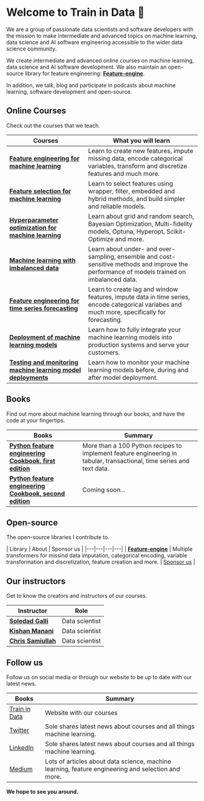 # Welcome to Train in Data 👋

We are a group of passionate data scientists and software developers with the mission to make intermediate and advanced topics on machine learning, 
data science and AI software engineering accessible to the wider data science community.

We create intermediate and advanced online courses on machine learning, data science and AI software development. We also maintain an open-source 
library for feature engineering: [**Feature-engine**](https://github.com/feature-engine/feature_engine).

In addition, we talk, blog and participate in podcasts about machine learning, software development and open-source. 


## Online Courses

Check out the courses that we teach.

| Courses | What you will learn |
|---|---|
| [**Feature engineering for machine learning**](https://courses.trainindata.com/p/feature-engineering-for-machine-learning) |  Learn to create new features, impute missing data, encode categorical variables, transform and discretize features and much more. |
| [**Feature selection for machine learning**](https://courses.trainindata.com/p/feature-selection-for-machine-learning) |  Learn to select features using wrapper, filter, embedded and hybrid methods, and build simpler and reliable models. |
| [**Hyperparameter optimization for machine learning**](https://courses.trainindata.com/p/hyperparameter-optimization-for-machine-learning) |  Learn about grid and random search, Bayesian Optimization, Multi-fidelity models, Optuna, Hyperopt, Scikit-Optimize and more. |
| [**Machine learning with imbalanced data**](https://courses.trainindata.com/p/machine-learning-with-imbalanced-data) |  Learn about under- and over-sampling, ensemble and cost-sensitive methods and improve the performance of models trained on imbalanced data. |
| [**Feature engineering for time series forecasting**](https://www.courses.trainindata.com/p/feature-engineering-for-forecasting) |  Learn to create lag and window features, impute data in time series, encode categorical variabes and much more, specifically for forecasting. |
| [**Deployment of machine learning models**](https://www.udemy.com/course/deployment-of-machine-learning-models/?referralCode=D4FE5EA129FFD203CFF4) |  Learn how to fully integrate your machine learning models into production systems and serve your customers. |
| [**Testing and monitoring machine learning model deployments**](https://www.udemy.com/course/testing-and-monitoring-machine-learning-model-deployments/?referralCode=51C74450124362545760) |  Learn how to monitor your machine learning models before, during and after model deployment. |

## Books

Find out more about machine learning through our books, and have the code at your fingertips.

| Books | Summary |
|---|---|
| [**Python feature engineering Cookbook, first edition**](https://packt.link/python) |  More than a 100 Python recipes to implement feature engineering in tabular, transactional, time series and text data. |
| [**Python feature engineering Cookbook, second edition**](https://github.com/solegalli/Python-Feature-Engineering-Cookbook-Second-Edition) |  Coming soon... |

## Open-source

The open-source libraries I contribute to.

| Library | About | Sponsor us |
|---|---|---|---|
| [**Feature-engine**](https://github.com/feature-engine/feature_engine) | Multiple transformers for missind data imputation, categorical encoding, variable transformation and discretization, feature creation and more. | [Sponsor us](https://github.com/sponsors/feature-engine) |


## Our instructors

Get to know the creators and instructors of our courses.

| Instructor | Role |
|---|---|
| [**Soledad Galli**](https://de.linkedin.com/in/soledad-galli) | Data scientist | 
| [**Kishan Manani**](https://uk.linkedin.com/in/kishanmanani) | Data scientist | 
| [**Chris Samiullah**](https://uk.linkedin.com/in/chris-samiullah-b1133240) | Data scientist | 


## Follow us

Follow us on social media or through our website to be up to date with our latest news.

| Books | Summary |
|---|---|
| [Train in Data](https://www.trainindata.com/) | Website with our courses |
| [Twitter](https://twitter.com/Soledad_Galli) | Sole shares latest news about courses and all things machine learning. |
| [LinkedIn](https://de.linkedin.com/in/soledad-galli) | Sole shares latest news about courses and all things machine learning. |
| [Medium](https://trainindata.medium.com/) | Lots of articles about data science, machine learning, feature engineering and selection and more. |

**We hope to see you around.**

